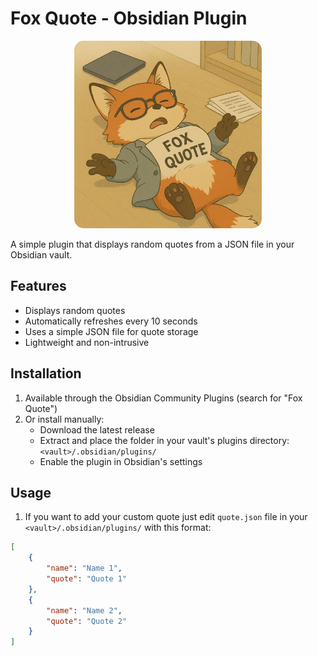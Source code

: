 # Fox Quote - Obsidian Plugin

<div align="center">

<img src="./fox-quote.png" alt="Fox Quote" width="300" style="border-radius: 15px;">

</div>

A simple plugin that displays random quotes from a JSON file in your Obsidian vault.

## Features

-   Displays random quotes
-   Automatically refreshes every 10 seconds
-   Uses a simple JSON file for quote storage
-   Lightweight and non-intrusive

## Installation

1. Available through the Obsidian Community Plugins (search for "Fox Quote")
2. Or install manually:
    - Download the latest release
    - Extract and place the folder in your vault's plugins directory: `<vault>/.obsidian/plugins/`
    - Enable the plugin in Obsidian's settings

## Usage

1. If you want to add your custom quote just edit `quote.json` file in your `<vault>/.obsidian/plugins/` with this format:

```json
[
	{
		"name": "Name 1",
		"quote": "Quote 1"
	},
	{
		"name": "Name 2",
		"quote": "Quote 2"
	}
]
```
